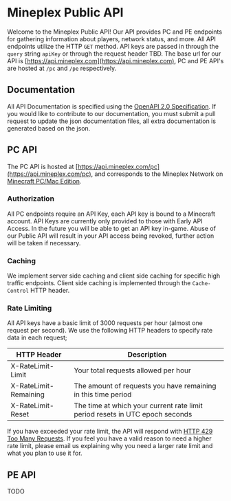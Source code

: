 # Mineplex Public API
Welcome to the Mineplex Public API! Our API provides PC and PE endpoints for gathering information about players, network status, and more.
All API endpoints utilize the HTTP `GET` method. API keys are passed in through the `query` string `apiKey` or through the request header TBD.
The base url for our API is [https://api.mineplex.com](https://api.mineplex.com), PC and PE API's are hosted at `/pc` and `/pe` respectively.

## Documentation
All API Documentation is specified using the [OpenAPI 2.0 Specification](https://github.com/OAI/OpenAPI-Specification/blob/master/versions/2.0.md). If you would like to
contribute to our documentation, you must submit a pull request to update the json documentation files, all extra documentation is generated based on the json.

## PC API
The PC API is hosted at [https://api.mineplex.com/pc](https://api.mineplex.com/pc), and corresponds to the Mineplex Network on [Minecraft PC/Mac Edition](https://minecraft.net/).
### Authorization
All PC endpoints require an API Key, each API key is bound to a Minecraft account. API Keys are currently only provided to those with Early API Access.
In the future you will be able to get an API key in-game. Abuse of our Public API will result in your API access being revoked, further action will be taken if necessary.
### Caching
We implement server side caching and client side caching for specific high traffic endpoints. Client side caching is implemented through
the `Cache-Control` HTTP header.
### Rate Limiting
All API keys have a basic limit of 3000 requests per hour (almost one request per second). We use the following HTTP headers to specify rate data in each request;

HTTP Header | Description
--- | ---
X-RateLimit-Limit | Your total requests allowed per hour
X-RateLimit-Remaining | The amount of requests you have remaining in this time period
X-RateLimit-Reset | The time at which your current rate limit period resets in UTC epoch seconds

If you have exceeded your rate limit, the API will respond with [HTTP 429 Too Many Requests](https://en.wikipedia.org/wiki/List_of_HTTP_status_codes#429).
If you feel you have a valid reason to need a higher rate limit, please email us explaining why you need a larger rate limit and what you plan to use it for.

## PE API
TODO